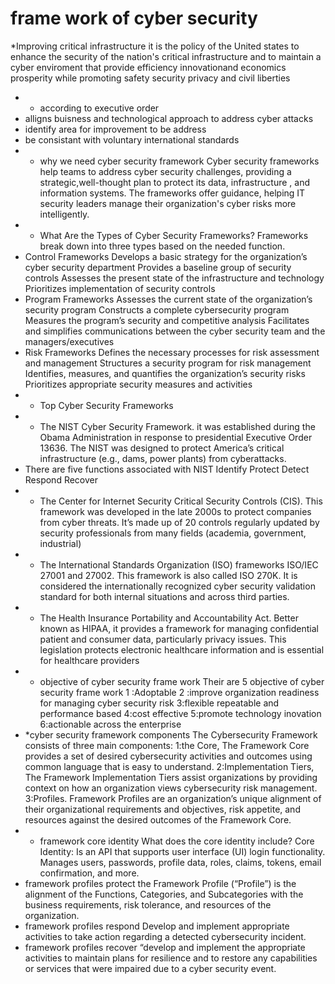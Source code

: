 # frame work of cyber security
*Improving critical infrastructure
it is the policy of the United states to enhance the security  of the nation's critical infrastructure and to maintain a
cyber enviroment that provide efficiency innovationand economics prosperity while promoting safety security privacy and civil liberties
* * according to executive order
* alligns buisness and technological approach to address cyber attacks
* identify area for improvement to be address
* be consistant with voluntary international standards
* * why we need cyber security framework
Cyber security frameworks help teams to address cyber security challenges, providing a strategic,well-thought plan to protect its data, infrastructure
, and information systems. The frameworks offer guidance, helping IT security leaders manage their organization's cyber risks more intelligently.
* * What Are the Types of Cyber Security Frameworks?
Frameworks break down into three types based on the needed function.
* Control Frameworks
Develops a basic strategy for the organization’s cyber security department
Provides a baseline group of security controls
Assesses the present state of the infrastructure and technology
Prioritizes implementation of security controls
* Program Frameworks
Assesses the current state of the organization’s security program
Constructs a complete cybersecurity program
Measures the program’s security and competitive analysis
Facilitates and simplifies communications between the cyber security team and the managers/executives
* Risk Frameworks
Defines the necessary processes for risk assessment and management
Structures a security program for risk management
Identifies, measures, and quantifies the organization’s security risks
Prioritizes appropriate security measures and activities
* * Top Cyber Security Frameworks
* * The NIST Cyber Security Framework.
it was established during the Obama Administration in response to presidential Executive Order 13636. The NIST was designed to protect America’s
critical infrastructure (e.g., dams, power plants) from cyberattacks.
* There are five functions  associated with NIST
Identify
Protect
Detect
Respond
Recover
* * The Center for Internet Security Critical Security Controls (CIS).
This framework was developed in the late 2000s to protect companies from cyber threats. It’s made up of 20 controls regularly 
updated by security professionals from many fields (academia, government, industrial)
* * The International Standards Organization (ISO) frameworks ISO/IEC 27001 and 27002.
This framework is also called ISO 270K. It is considered the internationally recognized cyber security validation standard 
for both internal situations and across third parties.
* * The Health Insurance Portability and Accountability Act.
Better known as HIPAA, it provides a framework for managing confidential patient and consumer data, particularly privacy issues. 
This legislation protects electronic healthcare information and is essential for healthcare providers
* * objective of cyber security frame work
Their are 5 objective of cyber security frame work
1 :Adoptable
2 :improve organization readiness for managing cyber security risk
3:flexible repeatable and performance based
4:cost effective
5:promote technology inovation
6:actionable across the enterprise
* *cyber security framework components
The Cybersecurity Framework consists of three main components:
1:the Core, 
The Framework Core provides a set of desired cybersecurity activities and outcomes using common language that is easy to understand.
2:Implementation Tiers, 
The Framework Implementation Tiers assist organizations by providing context on how an organization views cybersecurity risk management.
3:Profiles.
Framework Profiles are an organization’s unique alignment of their organizational requirements and objectives, risk appetite, and resources against the desired outcomes of the Framework Core. 
* * framework core identity
What does the core identity include?
 Core Identity: Is an API that supports user interface (UI) login functionality. 
Manages users, passwords, profile data, roles, claims, tokens, email confirmation, and more.
* framework profiles protect
 the Framework Profile (“Profile”) is the alignment of the Functions, Categories, and Subcategories 
 with the business requirements, risk tolerance, and resources of the organization.
 * framework profiles respond
  Develop and implement appropriate activities to take action regarding a detected cybersecurity incident.
  * framework profiles recover
  “develop and implement the appropriate activities to maintain plans for resilience and to
  restore any capabilities or services that were impaired due to a cyber security event.

